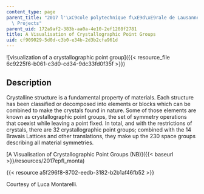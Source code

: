 ```yaml
---
content_type: page
parent_title: "2017 l'\xC9cole polytechnique f\xE9d\xE9rale de Lausanne (EPFL) Student\
  \ Projects"
parent_uid: 172a9af2-383b-aa0a-4e10-2ef1208f2781
title: A Visualisation of Crystallographic Point Groups
uid: cf909029-5d0d-c3b0-e34b-2d3b2cfa961d
---
```


![visualization of a crystallographic point group]({{< resource_file 6c9225f6-b061-c3d0-cd34-9dc33fd0f35f >}})

Description
-----------

Crystalline structure is a fundamental property of materials. Each structure has been classified or decomposed into elements or blocks which can be combined to make the crystals found in nature. Some of those elements are known as crystallographic point groups, the set of symmetry operations that coexist while leaving a point fixed. In total, and with the restrictions of crystals, there are 32 crystallographic point groups; combined with the 14 Bravais Lattices and other translations, they make up the 230 space groups describing all material symmetries.

[A Visualisation of Crystallographic Point Groups (NB)]({{< baseurl >}}/resources/2017epfl_monta)

{{< resource a5f296f8-8702-eedb-3182-b2b1af46fb52 >}}

Courtesy of Luca Montarelli.